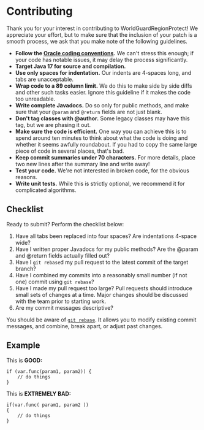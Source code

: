 # Contributing

Thank you for your interest in contributing to WorldGuardRegionProtect! We appreciate your
effort, but to make sure that the inclusion of your patch is a smooth process, we
ask that you make note of the following guidelines.

* **Follow the [Oracle coding conventions](https://www.oracle.com/technetwork/java/javase/documentation/codeconvtoc-136057.html).**
  We can't stress this enough; if your code has notable issues, it may delay
  the process significantly.
* **Target Java 17 for source and compilation.**
* **Use only spaces for indentation.** Our indents are 4-spaces long, and tabs
  are unacceptable.
* **Wrap code to a 89 column limit.** We do this to make side by side diffs
  and other such tasks easier. Ignore this guideline if it makes the code
  too unreadable.
* **Write complete Javadocs.** Do so only for public methods, and make sure
  that your `@param` and `@return` fields are not just blank.
* **Don't tag classes with @author.** Some legacy classes may have this tag,
  but we are phasing it out.
* **Make sure the code is efficient.** One way you can achieve this is to spend
  around ten minutes to think about what the code is doing and whether it
  seems awfully roundabout. If you had to copy the same large piece of
  code in several places, that's bad.
* **Keep commit summaries under 70 characters.** For more details, place two
  new lines after the summary line and write away!
* **Test your code.** We're not interested in broken code, for the obvious reasons.
* **Write unit tests.** While this is strictly optional, we recommend it for
  complicated algorithms.


Checklist
---------

Ready to submit? Perform the checklist below:

1. Have all tabs been replaced into four spaces? Are indentations 4-space wide?
2. Have I written proper Javadocs for my public methods? Are the @param and
   @return fields actually filled out?
3. Have I `git rebase`d my pull request to the latest commit of the target
   branch?
4. Have I combined my commits into a reasonably small number (if not one)
   commit using `git rebase`?
5. Have I made my pull request too large? Pull requests should introduce
   small sets of changes at a time. Major changes should be discussed with
   the team prior to starting work.
6. Are my commit messages descriptive?

You should be aware of [`git rebase`](http://learn.github.com/p/rebasing.html).
It allows you to modify existing commit messages, and combine, break apart, or
adjust past changes.

Example
-------

This is **GOOD:**

    if (var.func(param1, param2)) {
        // do things
    }

This is **EXTREMELY BAD:**

    if(var.func( param1, param2 ))
    {
        // do things
    }
